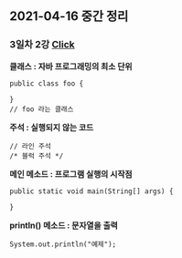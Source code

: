 ## 2021-04-16 중간 정리

### 3일차 2강 [Click](https://www.youtube.com/watch?v=v645VmMWomU&list=PLyebPLlVYXCgb5B-toSOvivS1RChZLnNu&index=6)



**클래스 : 자바 프로그래밍의 최소 단위**

```
public class foo {

}
// foo 라는 클래스
```



**주석 : 실행되지 않는 코드**

```
// 라인 주석
/* 블럭 주석 */
```



**메인 메소드 : 프로그램 실행의 시작점**

```
public static void main(String[] args) {

}
```



**println() 메소드 : 문자열을 출력**

```
System.out.println("예제");
```

